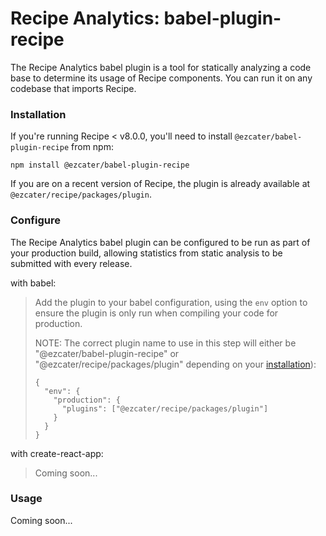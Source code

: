 # Recipe Analytics: babel-plugin-recipe

The Recipe Analytics babel plugin is a tool for statically analyzing a code base to determine its usage of Recipe components. You can run it on any codebase that imports Recipe.

### Installation

If you're running Recipe < v8.0.0, you'll need to install `@ezcater/babel-plugin-recipe` from npm:

```term
npm install @ezcater/babel-plugin-recipe
```

If you are on a recent version of Recipe, the plugin is already available at `@ezcater/recipe/packages/plugin`.

### Configure

The Recipe Analytics babel plugin can be configured to be run as part of your production build, allowing statistics from static analysis to be submitted with every release.

with babel:

> Add the plugin to your babel configuration, using the `env` option to ensure the plugin is only run when compiling your code for production.
>
> NOTE: The correct plugin name to use in this step will either be "@ezcater/babel-plugin-recipe" or "@ezcater/recipe/packages/plugin" depending on your [installation](#installation)):
>
> ```
> {
>   "env": {
>     "production": {
>       "plugins": ["@ezcater/recipe/packages/plugin"]
>     }
>   }
> }
> ```

with create-react-app:

> Coming soon...

### Usage

Coming soon...
